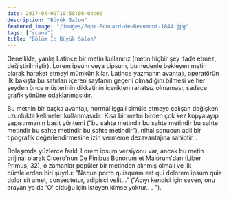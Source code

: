 ```yaml
---
date: 2017-04-09T10:58:08-04:00
description: "Büyük Salon"
featured_image: "/images/Pope-Edouard-de-Beaumont-1844.jpg"
tags: ["scene"]
title: "Bölüm I: Büyük Salon"
---
```


Genellikle, yanlış Latince bir metin kullanırız (metin hiçbir şey ifade etmez, değiştirilmiştir), Lorem ipsum veya Lipsum, bu nedenle bekleyen metin olarak hareket etmeyi mümkün kılar. Latince yazmanın avantajı, operatörün ilk bakışta bu satırları içeren sayfanın geçerli olmadığını bilmesi ve her şeyden önce müşterinin dikkatinin içerikten rahatsız olmaması, sadece grafik yönüne odaklanmasıdır.

Bu metnin bir başka avantajı, normal işgali simüle etmeye çalışan değişken uzunlukta kelimeler kullanmasıdır. Kısa bir metni birden çok kez kopyalayıp yapıştırmanın basit yöntemi (“bu sahte metindir bu sahte metindir bu sahte metindir bu sahte metindir bu sahte metindir”), nihai sonucun adil bir tipografik değerlendirmesine izin vermeme dezavantajına sahiptir. .

Dolaşımda yüzlerce farklı Lorem ipsum versiyonu var, ancak bu metin orijinal olarak Cicero'nun De Finibus Bonorum et Malorum'dan (Liber Primus, 32), o zamanlar popüler bir metinden alınmış olmalı ve ilk cümlelerden biri şuydu: "Neque porro quisquam est qui dolorem ipsum quia dolor sit amet, consectetur, adipisci velit..." ("Acıyı kendisi için seven, onu arayan ya da 'O' olduğu için isteyen kimse yoktur.. . ").